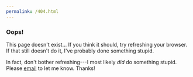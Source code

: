 ```yaml
---
permalink: /404.html
---
```


### Oops!
This page doesn't exist... If you think it should, try refreshing your browser. If that still doesn't do it, I've probably done something stupid.

In fact, don't bother refreshing---I most likely *did* do something stupid. Please [email](mailto:cyeung2@swarthmore.edu) to let me know. Thanks!
